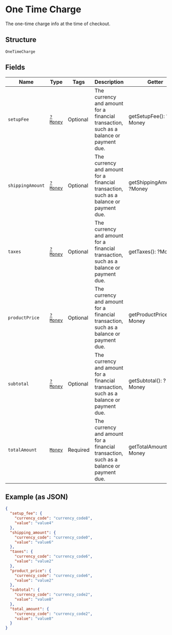 
# One Time Charge

The one-time charge info at the time of checkout.

## Structure

`OneTimeCharge`

## Fields

| Name | Type | Tags | Description | Getter | Setter |
|  --- | --- | --- | --- | --- | --- |
| `setupFee` | [`?Money`](../../doc/models/money.md) | Optional | The currency and amount for a financial transaction, such as a balance or payment due. | getSetupFee(): ?Money | setSetupFee(?Money setupFee): void |
| `shippingAmount` | [`?Money`](../../doc/models/money.md) | Optional | The currency and amount for a financial transaction, such as a balance or payment due. | getShippingAmount(): ?Money | setShippingAmount(?Money shippingAmount): void |
| `taxes` | [`?Money`](../../doc/models/money.md) | Optional | The currency and amount for a financial transaction, such as a balance or payment due. | getTaxes(): ?Money | setTaxes(?Money taxes): void |
| `productPrice` | [`?Money`](../../doc/models/money.md) | Optional | The currency and amount for a financial transaction, such as a balance or payment due. | getProductPrice(): ?Money | setProductPrice(?Money productPrice): void |
| `subtotal` | [`?Money`](../../doc/models/money.md) | Optional | The currency and amount for a financial transaction, such as a balance or payment due. | getSubtotal(): ?Money | setSubtotal(?Money subtotal): void |
| `totalAmount` | [`Money`](../../doc/models/money.md) | Required | The currency and amount for a financial transaction, such as a balance or payment due. | getTotalAmount(): Money | setTotalAmount(Money totalAmount): void |

## Example (as JSON)

```json
{
  "setup_fee": {
    "currency_code": "currency_code8",
    "value": "value4"
  },
  "shipping_amount": {
    "currency_code": "currency_code0",
    "value": "value6"
  },
  "taxes": {
    "currency_code": "currency_code6",
    "value": "value2"
  },
  "product_price": {
    "currency_code": "currency_code6",
    "value": "value2"
  },
  "subtotal": {
    "currency_code": "currency_code2",
    "value": "value8"
  },
  "total_amount": {
    "currency_code": "currency_code2",
    "value": "value8"
  }
}
```

